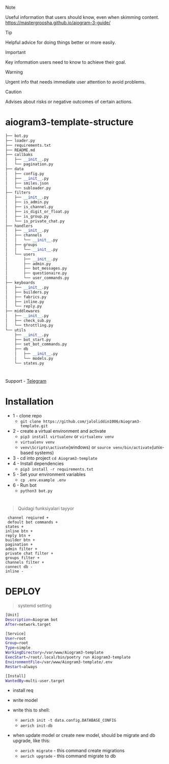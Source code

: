 > [!NOTE]
> Useful information that users should know, even when skimming content.
> https://mastergroosha.github.io/aiogram-3-guide/

> [!TIP]
> Helpful advice for doing things better or more easily.

> [!IMPORTANT]
> Key information users need to know to achieve their goal.

> [!WARNING]
> Urgent info that needs immediate user attention to avoid problems.

> [!CAUTION]
> Advises about risks or negative outcomes of certain actions.


 # aiogram3-template-structure

```python
├── bot.py
├── loader.py
├── requirements.txt
├── README.md
├── callbaks
│   ├── __init__.py
│   └── pagination.py
├── data
│   ├── config.py
│   ├── __init__.py
│   ├── smiles.json
│   └── subloader.py
├── filters
│   ├── __init__.py
│   ├── is_admin.py
│   ├── is_channel.py
│   ├── is_digit_or_float.py
│   ├── is_group.py
│   └── is_private_chat.py
├── handlers
│   ├── __init__.py
│   ├── channels
│   │   └── __init__.py
│   ├── groups
│   │   └── __init__.py
│   └── users
│       ├── __init__.py
│       ├── admin.py
│       ├── bot_messages.py
│       ├── questionaire.py
│       └── user_commands.py
├── keyboards
│   ├── __init__.py
│   ├── builders.py
│   ├── fabrics.py
│   ├── inline.py
│   └── reply.py
├── middlewares
│   ├── __init__.py
│   ├── check_sub.py
│   └── throttling.py
└── utils
    ├── __init__.py
    ├── bot_start.py
    ├── set_bot_commands.py
    ├── db
    │   ├── __init__.py
    │   └── models.py
    └── states.py
```
#
Support  - <a href="https://t.me/Jaloliddin_Mamatmusayev">Telegram</a><br>

# Installation
* 1 - clone repo 
   - ```git clone https://github.com/jaloliddin1006/Aiogram3-template.git```
* 2 - create a virtual environment and activate
  - ```pip3 install virtualenv``` or ```virtualenv venv```
  - ```virtualenv venv```
  - ```venv\Scripts\activate```(windows) or ```source venv/bin/activate```(unix-based systems)
* 3 - cd into project ```cd Aiogram3-template```
* 4 - Install dependencies
  - ```pip3 install -r requirements.txt```
* 5 - Set your environment variables
  - ```cp .env.example .env```
* 6 - Run bot
  - ```python3 bot.py```


#
> Quidagi funksiyalari tayyor
```
 channel reqiured +
 defoult bot commands +
states +
inline btn +
reply btn +
builder btn +
pagination +
admin filter +
private chat filter +
groups filter +
channels filter +
connect db -
inline -
```

#

# DEPLOY
>systemd setting
```sh
[Unit]
Description=Aiogram bot
After=network.target

[Service]
User=root
Group=root
Type=simple
WorkingDirectory=/var/www/Aiogram3-template
ExecStart=/root/.local/bin/poetry run Aiogram3-template
EnvironmentFile=/var/www/Aiogram3-template/.env
Restart=always

[Install]
WantedBy=multi-user.target
```



- install req
- write model
- write this to shell:
  - `aerich init -t data.config.DATABASE_CONFIG`
  - `aerich init-db`

- when update model or create new model, should be migrate and db upgrade, like this:
  - `aerich migrate`   -  this command create migrations
  - `aerich upgrade`   -  this command migrate to db